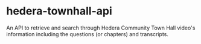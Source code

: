 # hedera-townhall-api
An API to retrieve and search through Hedera Community Town Hall video's information including the questions (or chapters) and transcripts.
